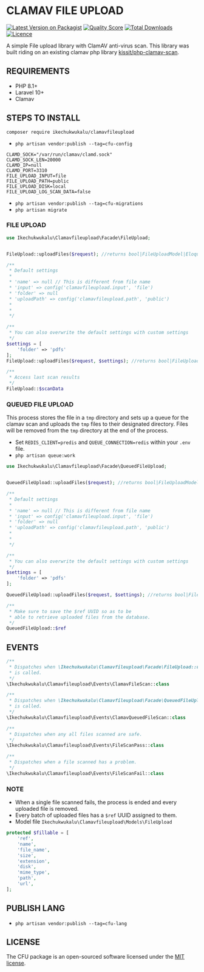 # CLAMAV FILE UPLOAD

[![Latest Version on Packagist](https://img.shields.io/packagist/v/ikechukwukalu/clamavfileupload?style=flat-square)](https://packagist.org/packages/ikechukwukalu/clamavfileupload)
[![Quality Score](https://img.shields.io/scrutinizer/quality/g/ikechukwukalu/clamavfileupload/main?style=flat-square)](https://scrutinizer-ci.com/g/ikechukwukalu/clamavfileupload/)
[![Total Downloads](https://img.shields.io/packagist/dt/ikechukwukalu/clamavfileupload?style=flat-square)](https://packagist.org/packages/ikechukwukalu/clamavfileupload)
[![Licence](https://img.shields.io/packagist/l/ikechukwukalu/clamavfileupload?style=flat-square)](https://packagist.org/packages/ikechukwukalu/clamavfileupload)

A simple File upload library with ClamAV anti-virus scan. This library
was built riding on an existing clamav php library [kissit/php-clamav-scan](https://github.com/kissit/php-clamav-scan).

## REQUIREMENTS

- PHP 8.1+
- Laravel 10+
- Clamav

## STEPS TO INSTALL

``` shell
composer require ikechukwukalu/clamavfileupload
```

- `php artisan vendor:publish --tag=cfu-config`

```shell
CLAMD_SOCK="/var/run/clamav/clamd.sock"
CLAMD_SOCK_LEN=20000
CLAMD_IP=null
CLAMD_PORT=3310
FILE_UPLOAD_INPUT=file
FILE_UPLOAD_PATH=public
FILE_UPLOAD_DISK=local
FILE_UPLOAD_LOG_SCAN_DATA=false
```

- `php artisan vendor:publish --tag=cfu-migrations`
- `php artisan migrate`

### FILE UPLOAD

```php
use Ikechukwukalu\Clamavfileupload\Facade\FileUpload;


FileUpload::uploadFiles($request); //returns bool|FileUploadModel|EloquentCollection

/**
 * Default settings
 *
 * 'name' => null // This is different from file name
 * 'input' => config('clamavfileupload.input', 'file')
 * 'folder' => null
 * 'uploadPath' => config('clamavfileupload.path', 'public')
 *
 *
 */

/**
 * You can also overwrite the default settings with custom settings
 */
$settings = [
    'folder' => 'pdfs'
];
FileUpload::uploadFiles($request, $settings); //returns bool|FileUploadModel|EloquentCollection

/**
 * Access last scan results
 */
FileUpload::$scanData
```

### QUEUED FILE UPLOAD

This process stores the file in a `tmp` directory and sets up a queue for
the clamav scan and uploads the `tmp` files to their designated directory. Files will be removed from the `tmp` directory at the end of the process.

- Set `REDIS_CLIENT=predis` and `QUEUE_CONNECTION=redis` within your `.env` file.
- `php artisan queue:work`

```php
use Ikechukwukalu\Clamavfileupload\Facade\QueuedFileUpload;


QueuedFileUpload::uploadFiles($request); //returns bool|FileUploadModel|EloquentCollection

/**
 * Default settings
 *
 * 'name' => null // This is different from file name
 * 'input' => config('clamavfileupload.input', 'file')
 * 'folder' => null
 * 'uploadPath' => config('clamavfileupload.path', 'public')
 *
 *
 */

/**
 * You can also overwrite the default settings with custom settings
 */
$settings = [
    'folder' => 'pdfs'
];

QueuedFileUpload::uploadFiles($request, $settings); //returns bool|FileUploadModel|EloquentCollection

/**
 * Make sure to save the $ref UUID so as to be
 * able to retrieve uploaded files from the database.
 */
QueuedFileUpload::$ref
```

## EVENTS

```php
/**
 * Dispatches when \Ikechukwukalu\Clamavfileupload\Facade\FileUpload::uploadFiles()
 * is called.
 */
\Ikechukwukalu\Clamavfileupload\Events\ClamavFileScan::class

/**
 * Dispatches when \Ikechukwukalu\Clamavfileupload\Facade\QueuedFileUpload::uploadFiles()
 * is called.
 */
\Ikechukwukalu\Clamavfileupload\Events\ClamavQueuedFileScan::class

/**
 * Dispatches when any all files scanned are safe.
 */
\Ikechukwukalu\Clamavfileupload\Events\FileScanPass::class

/**
 * Dispatches when a file scanned has a problem.
 */
\Ikechukwukalu\Clamavfileupload\Events\FileScanFail::class
```

### NOTE

- When a single file scanned fails, the process is ended and every uploaded file is removed.
- Every batch of uploaded files has a `$ref` UUID assigned to them.
- Model file `Ikechukwukalu\Clamavfileupload\Models\FileUpload`

```php
protected $fillable = [
    'ref',
    'name',
    'file_name',
    'size',
    'extension',
    'disk',
    'mime_type',
    'path',
    'url',
];
```

## PUBLISH LANG

- `php artisan vendor:publish --tag=cfu-lang`

## LICENSE

The CFU package is an open-sourced software licensed under the [MIT license](https://opensource.org/licenses/MIT).
